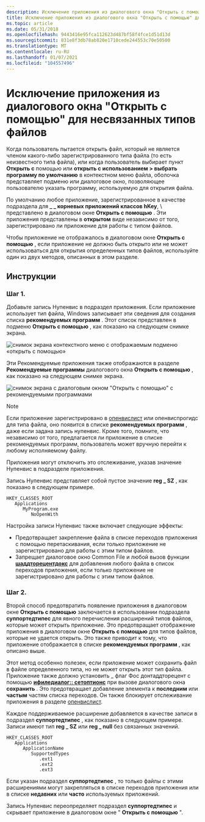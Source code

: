 ```yaml
---
description: Исключение приложения из диалогового окна "Открыть с помощью" для несвязанного типа файла.
title: Исключение приложения из диалогового окна "Открыть с помощью" для несвязанных типов файлов
ms.topic: article
ms.date: 05/31/2018
ms.openlocfilehash: 9443416e95fca112623d487bf58f4fce1d51d13d
ms.sourcegitcommit: 831e8f3db78ab820e1710cede244553c70e50500
ms.translationtype: MT
ms.contentlocale: ru-RU
ms.lasthandoff: 01/07/2021
ms.locfileid: "104557496"
---
```

# <a name="how-to-exclude-an-application-from-the-open-with-dialog-box-for-unassociated-file-types"></a>Исключение приложения из диалогового окна "Открыть с помощью" для несвязанных типов файлов

Когда пользователь пытается открыть файл, который не является членом какого-либо зарегистрированного типа файла (то есть неизвестного типа файла), или когда пользователь выбирает пункт **Открыть с** помощью или **открыть с использованием > выбрать программу по умолчанию** в контекстном меню файла, оболочка представляет подменю или диалоговое окно, позволяющее пользователю указать программу, используемую для открытия файла.

По умолчанию любое приложение, зарегистрированное в качестве подраздела для **\_ \_ корневых приложений классов hKey**, \\  представлено в диалоговом окне **Открыть с помощью** . Эти приложения представлены в **открытом** виде независимо от того, зарегистрировано ли приложение для работы с типом файлов.

Чтобы приложение не отображалось в диалоговом окне **Открыть с помощью** , если приложение не должно быть открыто или не может использоваться для открытия определенных типов файлов, используйте один из двух методов, описанных в этом разделе.

## <a name="instructions"></a>Инструкции

### <a name="step-1"></a>Шаг 1.

Добавьте запись Нупенвис в подраздел приложения. Если приложение использует тип файла, Windows записывает эти сведения для создания списка **рекомендуемых программ** . Этот список представлен в подменю **Открыть с помощью** , как показано на следующем снимке экрана.

![снимок экрана контекстного меню с отображаемым подменю «открыть с помощью»](images/file-assoc/openwithsubmenu.png)

Эти Рекомендуемые приложения также отображаются в разделе **Рекомендуемые программы** диалогового окна **Открыть с помощью** , как показано на следующем снимке экрана.

![снимок экрана с диалоговым окном "Открыть с помощью" с рекомендуемыми программами](images/file-assoc/openwithdialog.png)

> [!Note]  
> Если приложение зарегистрировано в [опенвислист](fa-file-types.md) или опенвиспрогидс для типа файла, оно появится в списке **рекомендуемых программ** , даже если задана запись нупенвис. Кроме того, помните, что независимо от того, предлагается ли приложение в списке рекомендуемых программ, пользователь может вручную перейти к любому исполняемому файлу.

 

Приложения могут отключить это отслеживание, указав значение Нупенвис в подразделе приложения.

Запись Нупенвис представляет собой пустое значение **reg \_ SZ** , как показано в следующем примере.

```
HKEY_CLASSES_ROOT
   Applications
      MyProgram.exe
         NoOpenWith
```

Настройка записи Нупенвис также включает следующие эффекты:

-   Предотвращает закрепление файла в списке переходов приложения с помощью перетаскивания, если только приложение не зарегистрировано для работы с этим типом файлов.
-   Запрещает диалоговое окно Common File и любой вызов функции [**шаддторецентдокс**](/windows/desktop/api/shlobj_core/nf-shlobj_core-shaddtorecentdocs) для добавления любого файла в список переходов приложения, если только приложение не зарегистрировано для работы с этим типом файлов.

### <a name="step-2"></a>Шаг 2.

Второй способ предотвратить появление приложения в диалоговом окне **Открыть с помощью** заключается в использовании подраздела **суппортедтипес** для явного перечисления расширений типов файлов, которые может открыть приложение. Это предотвращает отображение приложения в диалоговом окне **Открыть с помощью** для типов файлов, которые не удается открыть. Это также приводит к тому, что приложение отображается в списке **рекомендуемых программ** , как описано выше.

Этот метод особенно полезен, если приложение может сохранить файл в файле определенного типа, но не может открыть этот тип файла. Приложение также должно установить \_ флаг Фос донтаддторецент с помощью [**ифиледиалог:: сетоптионс**](/windows/win32/api/shobjidl_core/nf-shobjidl_core-ifiledialog-setoptions) при вызове диалогового окна **сохранить** . Это предотвращает добавление элемента к **последним** или **частым** частям списка переходов. Он также блокирует отслеживание приложения в разделе [опенвислист](fa-file-types.md).

Каждое поддерживаемое расширение добавляется в качестве записи в подраздел **суппортедтипес** , как показано в следующем примере. Записи имеют тип **reg \_ SZ** или **reg \_ null** без связанных значений.

```
HKEY_CLASSES_ROOT
   Applications
      ApplicationName
         SupportedTypes
            .ext1
            .ext2
            .ext3
```

Если указан подраздел **суппортедтипес** , то только файлы с этими расширениями могут закрепляться в списке переходов приложения или в списке **недавних** или **часто** используемых приложений.

Запись Нупенвис переопределяет подраздел **суппортедтипес** и скрывает приложение в диалоговом окне " **Открыть с помощью** ".

 

 
